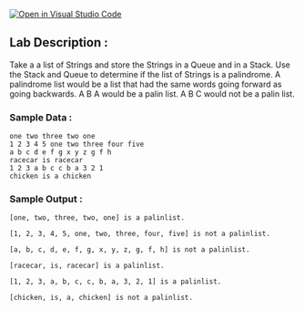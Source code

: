 [![Open in Visual Studio Code](https://classroom.github.com/assets/open-in-vscode-2e0aaae1b6195c2367325f4f02e2d04e9abb55f0b24a779b69b11b9e10269abc.svg)](https://classroom.github.com/online_ide?assignment_repo_id=17834051&assignment_repo_type=AssignmentRepo)
## Lab Description :   
Take a a list of Strings and store the Strings in a Queue and in a Stack.  Use the Stack and Queue to determine if the list of Strings is a palindrome.   A palindrome list would be a list that had the same words going forward as going backwards.  A B A would be a palin list.   A B C would not be a palin list.


### Sample Data : 
```
one two three two one
1 2 3 4 5 one two three four five
a b c d e f g x y z g f h
racecar is racecar
1 2 3 a b c c b a 3 2 1
chicken is a chicken
```

### Sample Output :
```
[one, two, three, two, one] is a palinlist.

[1, 2, 3, 4, 5, one, two, three, four, five] is not a palinlist.

[a, b, c, d, e, f, g, x, y, z, g, f, h] is not a palinlist.

[racecar, is, racecar] is a palinlist.

[1, 2, 3, a, b, c, c, b, a, 3, 2, 1] is a palinlist.

[chicken, is, a, chicken] is not a palinlist.
```
